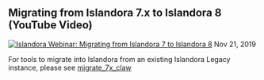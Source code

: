 ## Migrating from Islandora 7.x to Islandora 8 (YouTube Video)

[![Islandora Webinar: Migrating from Islandora 7 to Islandora 8](https://img.youtube.com/vi/n0kLOB8ZdbM/0.jpg)](https://www.youtube.com/watch?v=n0kLOB8ZdbM)
Nov 21, 2019

For tools to migrate into Islandora from an existing Islandora Legacy instance, please see [migrate_7x_claw](https://github.com/Islandora-devops/migrate_7x_claw)
